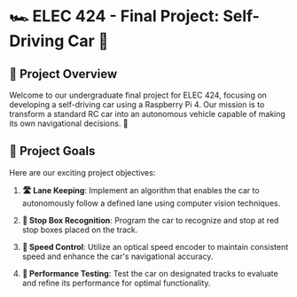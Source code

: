 # 🏎️ ELEC 424 - Final Project: Self-Driving Car 🚗

## 🌟 Project Overview
Welcome to our undergraduate final project for ELEC 424, focusing on developing a self-driving car using a Raspberry Pi 4. Our mission is to transform a standard RC car into an autonomous vehicle capable of making its own navigational decisions. 🤖

## 🎯 Project Goals
Here are our exciting project objectives:

1. **🛣️ Lane Keeping**: Implement an algorithm that enables the car to autonomously follow a defined lane using computer vision techniques.

2. **🛑 Stop Box Recognition**: Program the car to recognize and stop at red stop boxes placed on the track.

3. **🏁 Speed Control**: Utilize an optical speed encoder to maintain consistent speed and enhance the car's navigational accuracy.

4. **🧪 Performance Testing**: Test the car on designated tracks to evaluate and refine its performance for optimal functionality.

